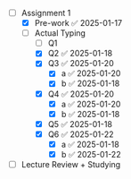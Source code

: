 - [ ] Assignment 1
	- [x] Pre-work ✅ 2025-01-17
	- [ ] Actual Typing
		- [ ] Q1
		- [x] Q2 ✅ 2025-01-18
		- [x] Q3 ✅ 2025-01-20
			- [x] a ✅ 2025-01-20
			- [x] b ✅ 2025-01-18
		- [x] Q4 ✅ 2025-01-20
			- [x] a ✅ 2025-01-20
			- [x] b ✅ 2025-01-18
		- [x] Q5 ✅ 2025-01-18
		- [x] Q6 ✅ 2025-01-22
			- [x] a ✅ 2025-01-18
			- [x] b ✅ 2025-01-22
- [ ] Lecture Review + Studying